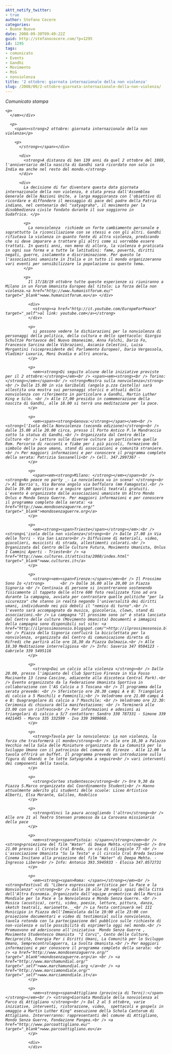 ```yaml
---
aktt_notify_twitter:
- true
author: Stefano Cecere
categories:
- Buone Nuove
date: 2008-09-30T09:49:22Z
guid: http://stefanocecere.com/?p=1295
id: 1295
tags:
- comunicato
- Events
- Gandhi
- Movimento
- MsG
- nonviolenza
title: '2 ottobre: giornata internazionale della non violenza'
slug: /2008/09/2-ottobre-giornata-internazionale-della-non-violenza/
---
```


<div>
  <div>
    <em>Comunicato stampa</p> 
    
    <p>
      </em></div> 
      
      <p>
        <span><strong>2 ottobre: giornata internazionale della non violenza</p> 
        
        <p>
          </strong></span></div> 
          
          <div>
            <strong>A distanza di ben 139 anni da quel 2 ottobre del 1869, l'anniversario della nascita di Gandhi sarà ricordato non solo in India ma anche nel resto del mondo.</strong>
          </div>
          
          <div>
            La decisione di far diventare questa data giornata internazionale della non violenza, è stata presa dall'Assemblea Generale delle Nazioni Unite, a larga maggioranza con l'obiettivo di ricordare e diffondere il messaggio di pace del padre della Patria indiano, nel centenario del "satyagraha", il movimento per la disobbedienza civile fondato durante il suo soggiorno in Sudafrica. </p> 
            
            <p>
              La nonviolenza  richiede un forte cambiamento personale e soprattutto la riconciliazione con se stessi e con gli altri. Gandhi rifiutava la violenza in quanto fonte di altra violenza, predicando che si deve imparare a trattare gli altri come si vorrebbe essere trattati. In questi anni, non meno di allora, la violenza è praticata in ogni sua forma e a tutte le latitudini: fame, povertà, diritti negati, guerre, isolamento e discriminazione. Per questo le l'associazioni umaniste in Italia e in tutto il mondo organizzeranno vari eventi per sensibilizzare la popolazione su questo tema.
            </p>
            
            <p>
              Il 17/18/19 ottobre tutte queste esperienze si riuniranno a Milano in un Forum Umanista Europeo dal titolo: La forza della non violenza.<a href="http://www.humanistforum.eu/" target="_blank">www.humanistforum.eu</a> </div> 
              
              <div>
                <strong><a href="http://it.youtube.com/EuropeForPeace" target="_self">al link: youtube.com</a></strong> 
              </div>
              
              <p>
                si possono vedere le dichiarazioni per la nonviolenza di personaggi della politica, della cultura e dello spettacolo: Giorgio Schultze Portavoce del Nuovo Umanesimo, Anna Falchi, Dario Fo, Francesco Sarcina delle Vibrazioni, Ascanio Celestini, Luisa Morgantini (vicepresidente del Parlamento Europeo), Dario Vergassola, Vladimir Luxuria, Moni Ovadia e altri ancora…
              </p>
              
              <p>
                <em><strong>Di seguito alcune delle iniziative previste per il 2 ottobre:</strong></em><br /> <span><em><strong><br /> Torino:</strong></em></span><br /> <strong>Mostra sulla nonviolenza</strong><br /> Dalle 15.00 in via Garibaldi (angolo p.zza Castello) sarà allestita una mostra sui personaggi storici e attuali della nonviolenza con riferimento in particolare a Gandhi, Martin Luther King e Silo. <br /> Alle 17,00 presidio in commemorazione della nascita di Gandhi, alle 18.00 si terrà una meditazione per la pace.
              </p>
              
              <p>
                <em><span><strong>Genova:</strong></span></em><br /> <strong>l'Isola della Nonviolenza (seconda edizione)</strong><br /> dalle 15.00 alle 20.00 circa, presso il Porto Antico P.le Mandraccio sotto la statua di Gandhi.<br /> Organizzata dal Centro delle Culture <br /> Letture sulle diverse culture in particolare quella Rom. Percorso di racconti e fiabe per i più piccoli, formazione del simbolo della pace umano, stand di associazioni e comunità straniere.<br /> Per maggiori informazioni e per conoscere il programma completo della serata: Patrizia Sassanelli<br /> Cell. 347.2997367 -
              </p>
              
              <p>
                <span><em><strong>Milano: </strong></em></span><br /> <strong>No peace no party _- La nonviolenza va in scena! </strong><br /> Al Barrio's, Via Barona angolo via boffalora (mm Famagosta).<br /> Dalle 19.00 aperitivo e a seguire spettacoli teatrali gratuiti. L'evento è organizzato dalle associazioni umaniste Un Altro Mondo Onlus e Mondo Senza Guerre. Per maggiori informazioni e per conoscere il programma completo della serata: <a href="http://www.mondosenzaguerre.org/" target="_blank">mondosenzaguerre.org</a> 
              </p>
              
              <p>
                <em><strong><span>Trieste</span></strong></em>:<br /> <strong>L'isola della non violenza</strong><br /> Dalle 17.00 in Via delle Torri - Via San Lazzaro<br /> Diffusione di materiali, video, giocolieri, musicisti di strada, allestimenti colorati.<br /> Organizzata dal Centro delle Culture Futura, Movimento Umanista, Onlus I Cammini Aperti - Trieste<br /> <a href="http://www.cultures.it/attivita/2008/index.html" target="_blank">www.cultures.it</a> 
              </p>
              
              <p>
                <strong><em><span>Firenze:</span></em><br /> Il Prossimo Sono Io </strong>       <br /> Dalle 16.00 alle 20,00 in Piazza Signoria <br /> Centinaia di persone si incontreranno sostenendo fisicamente il tappeto delle oltre 600 foto realizzate fino ad ora durante la campagna, avviata per contrastare quelle politiche "per la sicurezza" che stanno in realtà negando l'universalità dei diritti umani, individuando nei più deboli il "nemico di turno".<br /> l'evento sarà accompagnato da musica, giocoleria, clown, stand di associazioni.<br /> La campagna "Il prossimo sono io" è stata lanciata dal Centro delle culture (Movimento Umanista) Documenti e immagini della campagna sono disponibili sul sito: <a href="http://ilprossimosonoio.blogspot.com/">http://ilprossimosonoio.blogspot.com</a>.<br /> Piazza della Signoria confluirà la biciclettata per la nonviolenza, organizzata dal Centro di comunicazione diretta di Rifredi che partirà alle ore 18,30 da Piazza Dalmazia.<br /> Alle 18.30 Meditazione interreligiosa <br /> Info: Saverio 347 9504123 - Gabriele 339 5495116
              </p>
              
              <p>
                <strong>Dai un calcio alla violenza </strong><br /> Dalle 20.00, presso l'impianto del Club Sportivo Firenze in Via Fosso Macinante 13 (zona Cascine, adiacente alla discoteca Central Park).<br /> Evento organizzato da la Federazione Umanista Sportiva in collaborazione con l'AS Calcio a 5 Toscana <br /> Il programma della serata prevede: <br /> Sferisterio ore 20.30 campi A e B: Triangolari di calcio a 5 Maschili e Femminili;<br /> Velodromo ore 21.00 campi A e B: Quagrangolare di calcio a 7 Maschile; <br /> Velodromo ore 22.30: Cerimonia di chiusura della manifestazione; <br /> Terminerà alle 23.00 con un rinfresco<br /> Per informazioni e adesioni ai triangolari di calcio a 5/7 contattare: Sandro 330 787331 - Simone 339 4421445 - Marco 335 332599 - Ivo 339 3909868.
              </p>
              
              <p>
                <strong>Tavola per la nonviolenza: La non violenza, la forza che trasformerà il mondo</strong><br /> alle ore 10,30 a Palazzo Vecchio nella Sala delle Miniature organizzata da La Comunità per lo Sviluppo Umano con il patrocinio del comune di Firenze . Alle 12.00 la tavola offrirà un buffet. Il programma prevede un introduzione sulla figura di Ghandi e le lotte Satyagraha a seguire<br /> vari interventi dei componenti della tavola. 
              </p>
              
              <p>
                <strong>Corteo studentesco</strong><br /> Ore 9,30 da Piazza S.Marco organizzato dal Coordinamento Studenti<br /> Hanno attualmente aderito gli studenti delle scuole: Liceo Artistico Alberti, Elsa Morante, Galileo, Rodolico
              </p>
              
              <p>
                <strong>Vinci la paura accogliendo l'altro</strong><br /> Alle ore 21 al Teatro Stensen promosso da La Carovana missionaria della pace
              </p>
              
              <p>
                <em><strong><span>Pistoia: </span></strong></em><br /> <strong>proiezione del film "Water" di Deepa Mehta.</strong><br /> Ore 21.00 presso il Circolo Cral Breda, in via di ciliegiole 77 <br /> L'associazione Umanista "Su la Testa" e il circolo Cral Breda Sezione Cinema Invitano alla proiezione del film "Water" di Deepa Mehta. - Ingresso Libero<br /> Info: Antonio 393.5945933 - Eloisa 347.0572731 
              </p>
              
              <p>
                <em><strong><span>Roma: </span></strong></em><br /> <strong>Festival di "Libera espressione artistica per la Pace e la Nonviolenza" </strong><br /> dalle 16 alle 20 negli spazi della Città dell'Altra Economia._Organizzato dall'equipe promotrice della Marcia Mondiale per la Pace e la Nonviolenza e Mondo Senza Guerre. <br /> Musica (acustica), corti, video, poesie, letture, pittura, danza, sketch teatrali, marionette.__<br /> La festa continuerà nel III Municipio in Piazza dell'Immacolata dalle 19:00 alle 23:00 con proiezione documentari e video di testimonial sulla nonviolenza, tavola rotonda con la partecipazione del pubblico sulle richieste di non-violenza e sulle possibilità di esprimerla oggi nel mondo.<br /> Promuovono ed aderiscono all'iniziativa  Mondo Senza Guerre , Movimento Studentesco Umanista  "I Corvi", Cento delle Culture, Reciprocità, Energia Per i Diritti Umani, La Comunità per lo Sviluppo Umano, Semprecontrolaguerra, La Svolta Umanista.<br /> Per maggiori informazioni e per conoscere il programma completo della serata: <br /> <a href="http://www.mondosenzaguerre.org/" target="_blank">mondosenzaguerre.org</a> <br /> <a href="http://www.marchamundial.org/" target="_self">www.marchamundial.org </a><br /> <a href="http://www.marciamondiale.org/" target="_self">www.marciamondiale.it</a> 
              </p>
              
              <p>
                <em><strong><span>Attigliano (provincia di Terni):</span></strong></em><br /> <strong>Giornata Mondiale della nonviolenza al Parco di Attigliano </strong><br /> Dal 2 al 5 ottobre, varie iniziative, interventi, ristorazione, video,  spettacoli e gospels in omaggio a Martin Luther King" esecuzione della Schola Cantorum di Attigliano. Interverranno: rappresentanti del comune di Attigliano, Mondo Senza Guerre, Fondazione Pangea.<br /> <a href="http://www.parcoattigliano.eu/" target="_blank">www.parcoattigliano.eu</a> 
              </p>
              
              <div>
              </div>